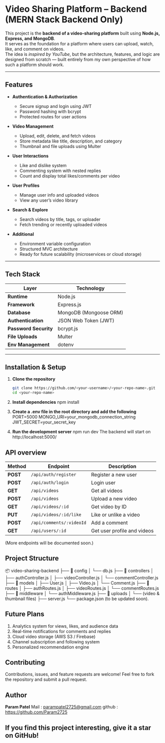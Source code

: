 # Video Sharing Platform – Backend (MERN Stack Backend Only)

This project is the **backend of a video-sharing platform** built using **Node.js, Express, and MongoDB**.  
It serves as the foundation for a platform where users can upload, watch, like, and comment on videos.  
The idea is *inspired by YouTube*, but the architecture, features, and logic are designed from scratch — built entirely from my own perspective of how such a platform should work.

---

## Features

- **Authentication & Authorization**
  - Secure signup and login using JWT
  - Password hashing with bcrypt
  - Protected routes for user actions

- **Video Management**
  - Upload, edit, delete, and fetch videos
  - Store metadata like title, description, and category
  - Thumbnail and file uploads using Multer

- **User Interactions**
  - Like and dislike system
  - Commenting system with nested replies
  - Count and display total likes/comments per video

- **User Profiles**
  - Manage user info and uploaded videos
  - View any user’s video library

- **Search & Explore**
  - Search videos by title, tags, or uploader
  - Fetch trending or recently uploaded videos

- **Additional**
  - Environment variable configuration
  - Structured MVC architecture
  - Ready for future scalability (microservices or cloud storage)

---

## Tech Stack

| Layer | Technology |
|--------|-------------|
| **Runtime** | Node.js |
| **Framework** | Express.js |
| **Database** | MongoDB (Mongoose ORM) |
| **Authentication** | JSON Web Token (JWT) |
| **Password Security** | bcrypt.js |
| **File Uploads** | Multer |
| **Env Management** | dotenv |

---

## Installation & Setup

1. **Clone the repository**
   ```bash
   git clone https://github.com/<your-username>/<your-repo-name>.git
   cd <your-repo-name>

2. **Install dependencies**
    npm install

3. **Create a .env file in the root directory and add the following**
    PORT=5000
    MONGO_URI=your_mongodb_connection_string
    JWT_SECRET=your_secret_key

4. **Run the development server**
    npm run dev
    The backend will start on http://localhost:5000/

## API overview

| Method   | Endpoint                 | Description                 |
| -------- | ------------------------ | --------------------------- |
| **POST** | `/api/auth/register`     | Register a new user         |
| **POST** | `/api/auth/login`        | Login user                  |
| **GET**  | `/api/videos`            | Get all videos              |
| **POST** | `/api/videos`            | Upload a new video          |
| **GET**  | `/api/videos/:id`        | Get video by ID             |
| **PUT**  | `/api/videos/:id/like`   | Like or unlike a video      |
| **POST** | `/api/comments/:videoId` | Add a comment               |
| **GET**  | `/api/users/:id`         | Get user profile and videos |
(More endpoints will be documented soon.)

## Project Structure

📦 video-sharing-backend
├── 📁 config
│   └── db.js
├── 📁 controllers
│   ├── authController.js
│   ├── videoController.js
│   └── commentController.js
├── 📁 models
│   ├── User.js
│   ├── Video.js
│   └── Comment.js
├── 📁 routes
│   ├── authRoutes.js
│   ├── videoRoutes.js
│   └── commentRoutes.js
├── 📁 middleware
│   └── authMiddleware.js
├── 📁 uploads
│   └── (video & thumbnail files)
├── server.js
└── package.json
(to be updated soon).

## Future Plans
1. Analytics system for views, likes, and audience data
2. Real-time notifications for comments and replies
3. Cloud video storage (AWS S3 / Firebase)
4. Channel subscription and following system
5. Personalized recommendation engine

## Contributing
Contributions, issues, and feature requests are welcome!
Feel free to fork the repository and submit a pull request.

## Author 
**Param Patel**
Mail : parampatel2725@gmail.com
github : https://github.com/Param2725

## If you find this project interesting, give it a star on GitHub!